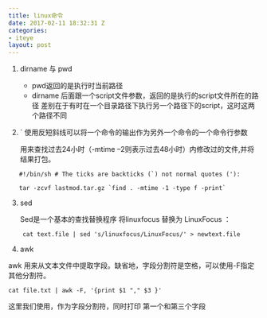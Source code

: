 ```yaml
---
title: linux命令
date: 2017-02-11 18:32:31 Z
categories:
- iteye
layout: post
---
```


1. dirname 与 pwd 
	 * pwd返回的是执行时当前路径 	
    * dirname 后面跟一个script文件参数，返回的是执行的script文件所在的路径 差别在于有时在一个目录路径下执行另一个路径下的script，这时这两个路径不同   

2.  \` 使用反短斜线可以将一个命令的输出作为另外一个命令的一个命令行参数 

    用来查找过去24小时（-mtime –2则表示过去48小时）内修改过的文件,并将结果打包。 
 
 ```
    #!/bin/sh # The ticks are backticks (`) not normal quotes ('): 
    
    tar -zcvf lastmod.tar.gz `find . -mtime -1 -type f -print`   
 ```
    
3. sed 

	Sed是一个基本的查找替换程序 将linuxfocus 替换为 LinuxFocus ：

```	
	cat text.file | sed 's/linuxfocus/LinuxFocus/' > newtext.file   
```	
	
4. awk

 awk 用来从文本文件中提取字段。缺省地，字段分割符是空格，可以使用-F指定其他分割符。 
 
 ```
 cat file.txt | awk -F, '{print $1 "," $3 }'
 ```
 这里我们使用，作为字段分割符，同时打印 第一个和第三个字段  